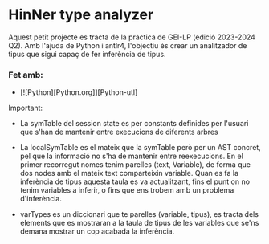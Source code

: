 # HinNer type analyzer

Aquest petit projecte es tracta de la pràctica de GEI-LP (edició 2023-2024 Q2). Amb l'ajuda de 
Python i antlr4, l'objectiu és crear un analitzador de tipus que sigui capaç de fer inferència de 
tipus.


### Fet amb:

* [![Python][Python.org]][Python-utl]



Important:
- La symTable del session state es per constants definides per l'usuari
  que s'han de mantenir entre execucions de diferents arbres

- La localSymTable es el mateix que la symTable però per un AST concret, pel que la informació
  no s'ha de mantenir entre reexecucions. En el primer recorregut nomes tenim parelles
  (text, Variable), de forma que dos nodes amb el mateix text comparteixin variable. Quan
  es fa la inferència de tipus aquesta taula es va actualitzant, fins el punt on no tenim variables
  a inferir, o fins que ens trobem amb un problema d'inferència.

- varTypes es un diccionari que te parelles (variable, tipus), es tracta dels elements que es mostraran
  a la taula de tipus de les variables que se'ns demana mostrar un cop acabada la inferència.
